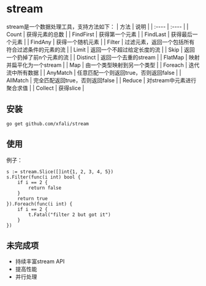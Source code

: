 # stream
stream是一个数据处理工具，支持方法如下：
|  方法   | 说明  |
|  :----  | :----  |
| Count  | 获得元素的总数 |
| FindFirst  | 获得第一个元素 |
| FindLast  | 获得最后一个元素 |
| FindAny  | 获得一个随机元素 |
| Filter  | 过滤元素，返回一个包括所有符合过滤条件的元素的流 |
| Limit  | 返回一个不超过给定长度的流 |
| Skip  | 返回一个扔掉了前n个元素的流 |
| Distinct  | 返回一个去重的stream |
| FlatMap  | 映射并扁平化为一个stream |
| Map  | 由一个类型映射到另一个类型 |
| Foreach  | 迭代流中所有数据 |
| AnyMatch  | 任意匹配一个则返回true，否则返回false |
| AllMatch  | 完全匹配返回true，否则返回false |
| Reduce  | 对stream中元素进行聚合求值 |
| Collect  | 获得slice |

## 安装
```cassandraql
go get github.com/xfali/stream
```

## 使用
例子：
```cassandraql
s := stream.Slice([]int{1, 2, 3, 4, 5})
s.Filter(func(i int) bool {
    if i == 2 {
        return false
    }
    return true
}).Foreach(func(i int) {
    if i == 2 {
        t.Fatal("filter 2 but got it")
    }
})
```

## 未完成项
* 持续丰富stream API
* 提高性能
* 并行处理


